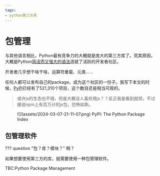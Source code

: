 ```yaml
---
tags:
- python第三方库
---
```


# 包管理

与其他语言相比，Python最有竞争力的大概就是庞大的第三方库了。究其原因，大概是Python[简洁而又强大的语法](../../SeniorSyntax/OOP)造就了活跃的开发者社区。

开发者几乎想干啥干啥，运算符重载、元类……

任何人都可以发布自己的package，成为这个社区的一份子。我写下本文的时候，[PyPI](https://pypi.org/)已经有了521,310个项目，这个数目还是相当可观的。
> 或许js的生态也不错，但是大概没人喜欢用js？？反正我是看到就烦。不过据说npm上有百万计的js包，恐怖如斯。

<figure markdown>
![](assets/2024-03-07-21-11-07.png)
<caption>PyPI: The Python Package Index</caption>
</figure>

## 包管理软件
??? question "包？库？模块？"
    啊？

如果想要使用第三方的库，就需要使用一种包管理软件。


TBC:Python Package Management